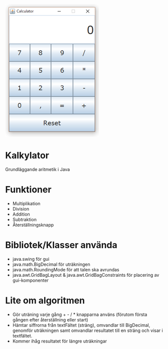 ![Calculator](https://raw.githubusercontent.com/Software86/Calculator/master/CalculatorThumb.png)

# Kalkylator
Grundläggande aritmetik i Java

# Funktioner
* Multiplikation
* Division
* Addition
* Subtraktion
* Återställningsknapp
 
# Bibliotek/Klasser använda
* java.swing för gui
* java.math.BigDecimal för uträkningen
* java.math.RoundingMode för att talen ska avrundas
* java.awt.GridBagLayout & java.awt.GridBagConstraints för placering av gui-komponenter

# Lite om algoritmen
* Gör uträning varje gång + - / * knapparna använs (förutom första gången efter återställning eller start)
* Hämtar siffrorna från textFältet (sträng), omvandlar till BigDecimal, genomför uträkningen samt omvandlar resultatet till en sträng och   visar i textfältet.
* Kommer ihåg resultatet för längre uträkningar
